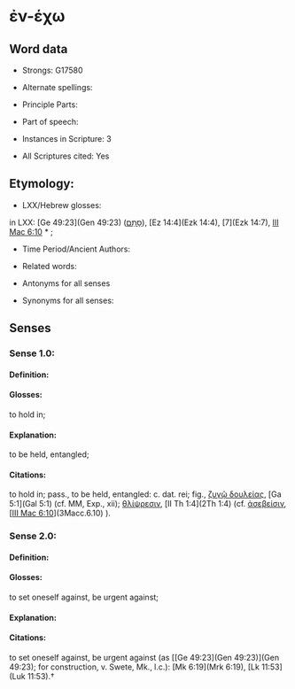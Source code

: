 # ἐν-έχω 

<!-- Status: S2=NeedsEdits -->
<!-- Lexica used for edits:   -->

## Word data

* Strongs: G17580

* Alternate spellings:



* Principle Parts: 


* Part of speech: 


* Instances in Scripture: 3

* All Scriptures cited: Yes

## Etymology: 


* LXX/Hebrew glosses: 

in LXX: [Ge 49:23](Gen 49:23) ([סָתַם](//en-uhl/H5640)), [Ez 14:4](Ezk 14:4), [7](Ezk 14:7), [III Mac 6:10](3Macc.6.10) * ;

* Time Period/Ancient Authors: 


* Related words: 

* Antonyms for all senses

* Synonyms for all senses: 


## Senses 


### Sense  1.0: 

#### Definition: 

#### Glosses: 

to hold in; 

#### Explanation: 

to be held, entangled; 

#### Citations: 

to hold in; pass., to be held, entangled: c. dat. rei; fig., [ζυγῷ δουλείας](), [Ga 5:1](Gal 5:1) (cf. MM, Exp., xii); [θλίψρεσιν](), [II Th 1:4](2Th 1:4) (cf. [ἀσεβείσιν](), [[III Mac 6:10](3Macc.6.10)](3Macc.6.10) ). 

### Sense  2.0: 

#### Definition: 

#### Glosses: 

to set oneself against, be urgent against; 

#### Explanation: 


#### Citations: 

to set oneself against, be urgent against (as [[Ge 49:23](Gen 49:23)](Gen 49:23); for con­struction, v. Swete, Mk., l.c.): [Mk 6:19](Mrk 6:19), [Lk 11:53](Luk 11:53).†
